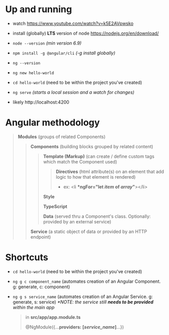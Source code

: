 # Up and running

- watch https://www.youtube.com/watch?v=k5E2AVpwsko

- install (globally) **LTS** version of node https://nodejs.org/en/download/

- `node --version` _(min version 6.9)_

- `npm install -g @angular/cli` _(-g install globally)_

- `ng --version`

- `ng new hello-world`

- `cd hello-world` (need to be within the project you've created)

- `ng serve` _(starts a local session and a watch for changes)_

- likely http://localhost:4200

# Angular methodology

> **Modules** (groups of related Components)
>
> > **Components** (building blocks grouped by related content)
> >
> > > **Template (Markup)** (can create / define custom tags which match the Component used)
> > >
> > > > **Directives** (html attribute(s) on an element that add logic to how that element is rendered)
> > > >
> > > > - ex: <li **\*ngFor="let _item_ of _array_"**></li\>
> > >
> > > **Style**
> > >
> > > **TypeScript**
> > >
> > > **Data** (served thru a Component's class. Optionally: provided by an external service)
> >
> > **Service** (a static object of data or provided by an HTTP endpoint)

# Shortcuts

- `cd hello-world` (need to be within the project you've created)

- `ng g c component_name` (automates creation of an Angular Component. g: generate, c: component)

- `ng g s service_name` (automates creation of an Angular Service. g: generate, s: service) _\*NOTE: the service still **needs to be provided** within the main app_
  > in **src/app/app.module.ts**
  >
  > @NgModule({...**providers: [*service_name*]**...})
